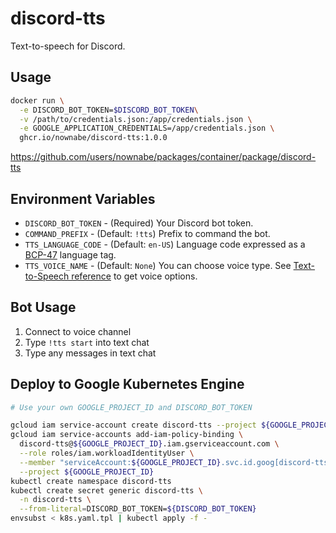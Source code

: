 # discord-tts

Text-to-speech for Discord.


## Usage

```bash
docker run \
  -e DISCORD_BOT_TOKEN=$DISCORD_BOT_TOKEN\
  -v /path/to/credentials.json:/app/credentials.json \
  -e GOOGLE_APPLICATION_CREDENTIALS=/app/credentials.json \
  ghcr.io/nownabe/discord-tts:1.0.0
```

https://github.com/users/nownabe/packages/container/package/discord-tts


## Environment Variables

* `DISCORD_BOT_TOKEN` - (Required) Your Discord bot token.
* `COMMAND_PREFIX` - (Default: `!tts`) Prefix to command the bot.
* `TTS_LANGUAGE_CODE` - (Default: `en-US`) Language code expressed as a [BCP-47](https://www.rfc-editor.org/rfc/bcp/bcp47.txt) language tag.
* `TTS_VOICE_NAME` - (Default: `None`) You can choose voice type. See [Text-to-Speech reference](https://cloud.google.com/text-to-speech/docs/voices) to get voice options.


## Bot Usage

1. Connect to voice channel
1. Type `!tts start` into text chat
1. Type any messages in text chat


## Deploy to Google Kubernetes Engine

```bash
# Use your own GOOGLE_PROJECT_ID and DISCORD_BOT_TOKEN

gcloud iam service-account create discord-tts --project ${GOOGLE_PROJECT_ID}
gcloud iam service-accounts add-iam-policy-binding \
  discord-tts@${GOOGLE_PROJECT_ID}.iam.gserviceaccount.com \
  --role roles/iam.workloadIdentityUser \
  --member "serviceAccount:${GOOGLE_PROJECT_ID}.svc.id.goog[discord-tts/discord-tts]" \
  --project ${GOOGLE_PROJECT_ID}
kubectl create namespace discord-tts
kubectl create secret generic discord-tts \
  -n discord-tts \
  --from-literal=DISCORD_BOT_TOKEN=${DISCORD_BOT_TOKEN}
envsubst < k8s.yaml.tpl | kubectl apply -f -
```
